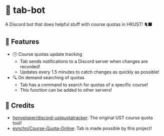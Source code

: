 # 🥁 tab-bot
A Discord bot that does helpful stuff with course quotas in HKUST! 🐈‍⬛

## 🦾 Features
- 🕒 Course quotas update tracking
    - Tab sends notifications to a Discord server when changes are recorded!
    - Updates every 1.5 minutes to catch changes as quickly as possible!
- 🔍 On demand searching of quotas
    - Tab has a command to search for quotas of a specific course!
    - This function can be added to other servers!

## 🙏 Credits
- [henveloper/discord-ustquotatracker](https://github.com/henveloper/discord-ustquotatracker): The original UST course quota tool!
- [evnchn/Course-Quota-Online](https://github.com/evnchn/Course-Quota-Online): Tab is made possible by this project!